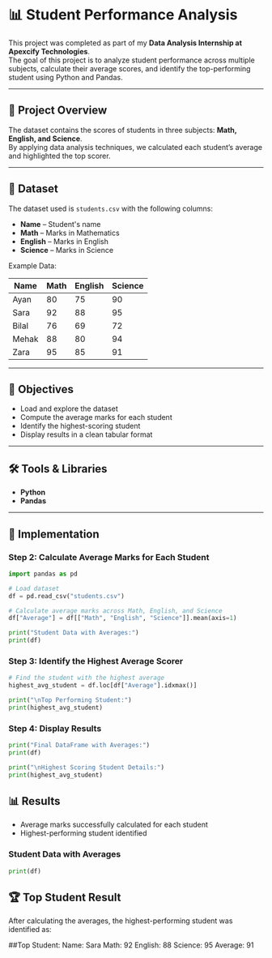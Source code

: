 # 📊 Student Performance Analysis  

This project was completed as part of my **Data Analysis Internship at Apexcify Technologies**.  
The goal of this project is to analyze student performance across multiple subjects, calculate their average scores, and identify the top-performing student using Python and Pandas.  

---

## 📌 Project Overview  
The dataset contains the scores of students in three subjects: **Math, English, and Science**.  
By applying data analysis techniques, we calculated each student’s average and highlighted the top scorer.  

---

## 📂 Dataset  
The dataset used is `students.csv` with the following columns:  
- **Name** – Student's name  
- **Math** – Marks in Mathematics  
- **English** – Marks in English  
- **Science** – Marks in Science  

Example Data:  

| Name  | Math | English | Science |
|-------|------|---------|---------|
| Ayan  | 80   | 75      | 90      |
| Sara  | 92   | 88      | 95      |
| Bilal | 76   | 69      | 72      |
| Mehak | 88   | 80      | 94      |
| Zara  | 95   | 85      | 91      |

---

## 🎯 Objectives  
- Load and explore the dataset  
- Compute the average marks for each student  
- Identify the highest-scoring student  
- Display results in a clean tabular format  

---

## 🛠️ Tools & Libraries  
- **Python**  
- **Pandas**  

---

## 🔎 Implementation  

### Step 2: Calculate Average Marks for Each Student  
```python
import pandas as pd

# Load dataset
df = pd.read_csv("students.csv")

# Calculate average marks across Math, English, and Science
df["Average"] = df[["Math", "English", "Science"]].mean(axis=1)

print("Student Data with Averages:")
print(df)
```
### Step 3: Identify the Highest Average Scorer  
```python
# Find the student with the highest average
highest_avg_student = df.loc[df["Average"].idxmax()]

print("\nTop Performing Student:")
print(highest_avg_student)
```
### Step 4: Display Results  
```python
print("Final DataFrame with Averages:")
print(df)

print("\nHighest Scoring Student Details:")
print(highest_avg_student)
```
## 📊 Results  
- Average marks successfully calculated for each student  
- Highest-performing student identified  

### Student Data with Averages  
```python
print(df)
```
## 🏆 Top Student Result  

After calculating the averages, the highest-performing student was identified as:  

##Top Student:
Name: Sara
Math: 92
English: 88
Science: 95
Average: 91

